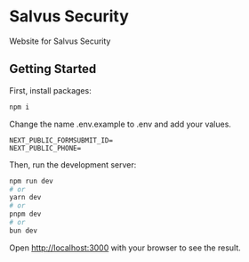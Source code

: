 # Salvus Security
Website for Salvus Security

## Getting Started

First, install packages:
```bash
npm i
```

Change the name .env.example to .env and add your values.
```env
NEXT_PUBLIC_FORMSUBMIT_ID=
NEXT_PUBLIC_PHONE=
```

Then, run the development server:

```bash
npm run dev
# or
yarn dev
# or
pnpm dev
# or
bun dev
```

Open [http://localhost:3000](http://localhost:3000) with your browser to see the result.